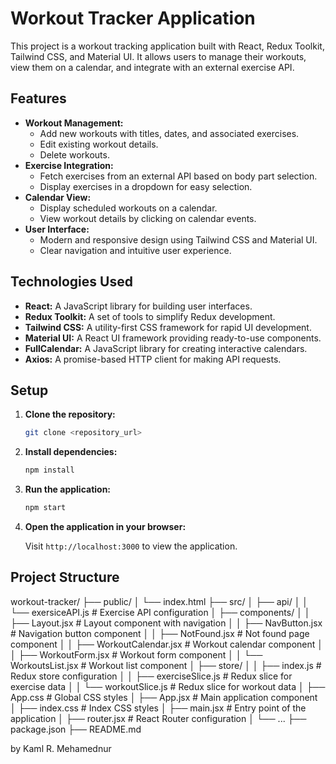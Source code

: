 # Workout Tracker Application

This project is a workout tracking application built with React, Redux Toolkit, Tailwind CSS, and Material UI. It allows users to manage their workouts, view them on a calendar, and integrate with an external exercise API.

## Features

- **Workout Management:**
  - Add new workouts with titles, dates, and associated exercises.
  - Edit existing workout details.
  - Delete workouts.
- **Exercise Integration:**
  - Fetch exercises from an external API based on body part selection.
  - Display exercises in a dropdown for easy selection.
- **Calendar View:**
  - Display scheduled workouts on a calendar.
  - View workout details by clicking on calendar events.
- **User Interface:**
  - Modern and responsive design using Tailwind CSS and Material UI.
  - Clear navigation and intuitive user experience.

## Technologies Used

- **React:** A JavaScript library for building user interfaces.
- **Redux Toolkit:** A set of tools to simplify Redux development.
- **Tailwind CSS:** A utility-first CSS framework for rapid UI development.
- **Material UI:** A React UI framework providing ready-to-use components.
- **FullCalendar:** A JavaScript library for creating interactive calendars.
- **Axios:** A promise-based HTTP client for making API requests.

## Setup

1.  **Clone the repository:**

    ```bash
    git clone <repository_url>
    ```

2.  **Install dependencies:**

    ```bash
    npm install
    ```

3.  **Run the application:**

    ```bash
    npm start
    ```

4.  **Open the application in your browser:**

    Visit `http://localhost:3000` to view the application.

## Project Structure

workout-tracker/
├── public/
│ └── index.html
├── src/
│ ├── api/
│ │ └── exersiceAPI.js # Exercise API configuration
│ ├── components/
│ │ ├── Layout.jsx # Layout component with navigation
│ │ ├── NavButton.jsx # Navigation button component
│ │ ├── NotFound.jsx # Not found page component
│ │ ├── WorkoutCalendar.jsx # Workout calendar component
│ │ ├── WorkoutForm.jsx # Workout form component
│ │ └── WorkoutsList.jsx # Workout list component
│ ├── store/
│ │ ├── index.js # Redux store configuration
│ │ ├── exerciseSlice.js # Redux slice for exercise data
│ │ └── workoutSlice.js # Redux slice for workout data
│ ├── App.css # Global CSS styles
│ ├── App.jsx # Main application component
│ ├── index.css # Index CSS styles
│ ├── main.jsx # Entry point of the application
│ ├── router.jsx # React Router configuration
│ └── ...
├── package.json
├── README.md

by Kaml R. Mehamednur

